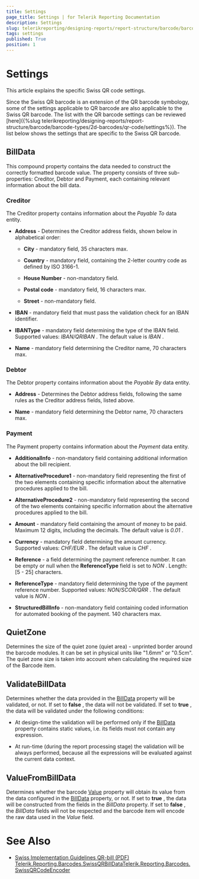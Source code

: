```yaml
---
title: Settings
page_title: Settings | for Telerik Reporting Documentation
description: Settings
slug: telerikreporting/designing-reports/report-structure/barcode/barcode-types/2d-barcodes/swiss-qr-code/settings
tags: settings
published: True
position: 1
---
```


# Settings



This article explains the specific Swiss QR code settings.

Since the Swiss QR barcode is an extension of the QR barcode symbology, some of the settings applicable to QR barcode are also applicable to the Swiss QR barcode.         The list with the QR barcode settings can be reviewed [here]({%slug telerikreporting/designing-reports/report-structure/barcode/barcode-types/2d-barcodes/qr-code/settings%}).         The list below shows the settings that are specific to the Swiss QR barcode.       

## BillData

This compound property contains the data needed to construct the correctly formatted barcode value.           The property consists of three sub-properties: Creditor, Debtor and Payment, each containing relevant information about the bill data.         

### Creditor

The Creditor property contains information about the *Payable To*  data entity.             

* __Address__  - Determines the Creditor address fields, shown below in alphabetical order:                 

   + __City__  - mandatory field, 35 characters max.                     

   + __Country__  - mandatory field, containing the 2-letter country code as defined by ISO 3166-1.                     

   + __House Number__  - non-mandatory field.                     

   + __Postal code__  - mandatory field, 16 characters max.                     

   + __Street__  - non-mandatory field.                     

* __IBAN__  - mandatory field that must pass the validation check for an IBAN identifier.                 

* __IBANType__  - mandatory field determining the type of the IBAN field. Supported values: *IBAN/QRIBAN* . The default value is *IBAN* .                 

* __Name__  - mandatory field determining the Creditor name, 70 characters max.                 

### Debtor

The Debtor property contains information about the *Payable By*  data entity.             

* __Address__  - Determines the Debtor address fields, following the same rules as the Creditor address fields, listed above.                 

* __Name__  - mandatory field determining the Debtor name, 70 characters max.                 

### Payment

The Payment property contains information about the *Payment*  data entity.             

* __AdditionalInfo__  - non-mandatory field containing additional information about the bill recipient.                 

* __AlternativeProcedure1__  - non-mandatory field representing the first of the two elements containing specific information about the alternative procedures applied to the bill.                 

* __AlternativeProcedure2__  - non-mandatory field representing the second of the two elements containing specific information about the alternative procedures applied to the bill.                 

* __Amount__  - mandatory field containing the amount of money to be paid. Maximum 12 digits, including the decimals. The default value is *0.01* .                 

* __Currency__  - mandatory field determining the amount currency. Supported values: *CHF/EUR* . The default value is *CHF* .                 

* __Reference__  - a field determining the payment reference number. It can be empty or null when the __ReferenceType__  field is set to *NON* . Length: [5 - 25] characters.                 

* __ReferenceType__  - mandatory field determining the type of the payment reference number. Supported values: *NON/SCOR/QRR* . The default value is *NON* .                 

* __StructuredBillInfo__  - non-mandatory field containing coded information for automated booking of the payment. 140 characters max.                 

## QuietZone

Determines the size of the quiet zone (quiet area) - unprinted border around the barcode modules. It can be set in physical units like "1.6mm" or "0.5cm".           The quiet zone size is taken into account when calculating the required size of the Barcode item.         

## ValidateBillData

Determines whether the data provided in the [BillData](/reporting/api/Telerik.Reporting.Barcodes.SwissQRCodeEncoder#Telerik_Reporting_Barcodes_SwissQRCodeEncoder_BillData) property will be validated, or not.           If set to __false__ , the data will not be validated.           If set to __true__ , the data will be validated under the following conditions:         

* At design-time the validation will be performed only if the [BillData](/reporting/api/Telerik.Reporting.Barcodes.SwissQRCodeEncoder#Telerik_Reporting_Barcodes_SwissQRCodeEncoder_BillData) property contains static values, i.e. its fields must not contain any expression.             

* At run-time (during the report processing stage) the validation will be always performed, because all the expressions will be evaluated against the current data context.             

## ValueFromBillData

Determines whether the barcode [Value](/reporting/api/Telerik.Reporting.Barcode#Telerik_Reporting_Barcode_Value) property will obtain its value from the data configured in the [BillData](/reporting/api/Telerik.Reporting.Barcodes.SwissQRCodeEncoder#Telerik_Reporting_Barcodes_SwissQRCodeEncoder_BillData) property, or not.           If set to __true__ , the data will be constructed from the fields in the *BillData*  property.           If set to __false__ , the *BillData*  fields will not be respected and the barcode item will encode the raw data used in the *Value*  field.         

# See Also


 * [          Swiss Implementation Guidelines QR-bill (PDF)
        ](https://www.paymentstandards.ch/dam/downloads/ig-qr-bill-2019-en.pdf)[Telerik.Reporting.Barcodes.SwissQRBillData](/reporting/api/Telerik.Reporting.Barcodes.SwissQRBillData)[Telerik.Reporting.Barcodes.SwissQRCodeEncoder](/reporting/api/Telerik.Reporting.Barcodes.SwissQRCodeEncoder)
